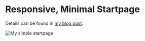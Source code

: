 Responsive, Minimal Startpage
=========

Details can be found in [my blog post](http://www.reslabs.com.au/journal/my-startpage).

![My simple startpage](https://raw.githubusercontent.com/gianjohansen/startpage/master/images/screenshot.png)
